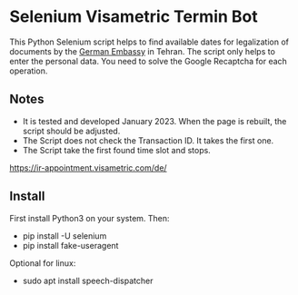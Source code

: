 # Selenium Visametric Termin Bot

This Python Selenium script helps to find available dates for legalization of documents by the [German Embassy](https://teheran.diplo.de/) in Tehran. 
The script only helps to enter the personal data. You need to solve the Google Recaptcha for each operation.

## Notes
- It is tested and developed January 2023. When the page is rebuilt, the script should be adjusted.
- The Script does not check the Transaction ID. It takes the first one.
- The Script take the first found time slot and stops.


https://ir-appointment.visametric.com/de/

## Install
First install Python3 on your system. 
Then:
- pip install -U selenium
- pip install fake-useragent

Optional for linux:
- sudo apt install speech-dispatcher



